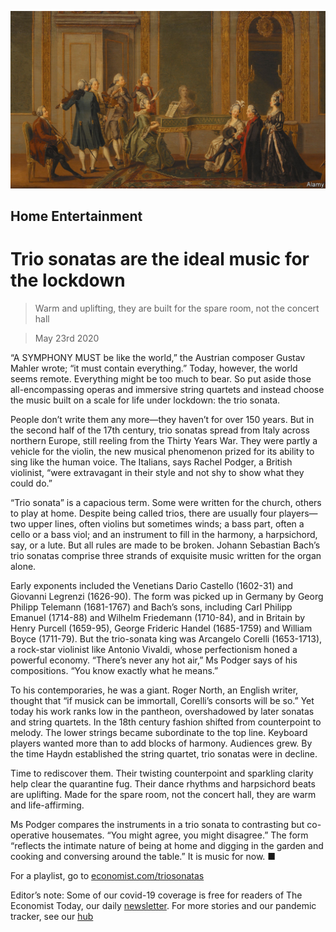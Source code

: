 ![](./images/20200523_BKP504.jpg)

## Home Entertainment

# Trio sonatas are the ideal music for the lockdown

> Warm and uplifting, they are built for the spare room, not the concert hall

> May 23rd 2020

“A  SYMPHONY MUST be like the world,” the Austrian composer Gustav Mahler wrote; “it must contain everything.” Today, however, the world seems remote. Everything might be too much to bear. So put aside those all-encompassing operas and immersive string quartets and instead choose the music built on a scale for life under lockdown: the trio sonata.

People don’t write them any more—they haven’t for over 150 years. But in the second half of the 17th century, trio sonatas spread from Italy across northern Europe, still reeling from the Thirty Years War. They were partly a vehicle for the violin, the new musical phenomenon prized for its ability to sing like the human voice. The Italians, says Rachel Podger, a British violinist, “were extravagant in their style and not shy to show what they could do.”

“Trio sonata” is a capacious term. Some were written for the church, others to play at home. Despite being called trios, there are usually four players—two upper lines, often violins but sometimes winds; a bass part, often a cello or a bass viol; and an instrument to fill in the harmony, a harpsichord, say, or a lute. But all rules are made to be broken. Johann Sebastian Bach’s trio sonatas comprise three strands of exquisite music written for the organ alone.

Early exponents included the Venetians Dario Castello (1602-31) and Giovanni Legrenzi (1626-90). The form was picked up in Germany by Georg Philipp Telemann (1681-1767) and Bach’s sons, including Carl Philipp Emanuel (1714-88) and Wilhelm Friedemann (1710-84), and in Britain by Henry Purcell (1659-95), George Frideric Handel (1685-1759) and William Boyce (1711-79). But the trio-sonata king was Arcangelo Corelli (1653-1713), a rock-star violinist like Antonio Vivaldi, whose perfectionism honed a powerful economy. “There’s never any hot air,” Ms Podger says of his compositions. “You know exactly what he means.”

To his contemporaries, he was a giant. Roger North, an English writer, thought that “if musick can be immortall, Corelli’s consorts will be so.” Yet today his work ranks low in the pantheon, overshadowed by later sonatas and string quartets. In the 18th century fashion shifted from counterpoint to melody. The lower strings became subordinate to the top line. Keyboard players wanted more than to add blocks of harmony. Audiences grew. By the time Haydn established the string quartet, trio sonatas were in decline.

Time to rediscover them. Their twisting counterpoint and sparkling clarity help clear the quarantine fug. Their dance rhythms and harpsichord beats are uplifting. Made for the spare room, not the concert hall, they are warm and life-affirming.

Ms Podger compares the instruments in a trio sonata to contrasting but co-operative housemates. “You might agree, you might disagree.” The form “reflects the intimate nature of being at home and digging in the garden and cooking and conversing around the table.” It is music for now. ■

For a playlist, go to [economist.com/triosonatas](https://www.economist.com/https://economist.com/triosonatas)

Editor’s note: Some of our covid-19 coverage is free for readers of The Economist Today, our daily [newsletter](https://www.economist.com/https://my.economist.com/user#newsletter). For more stories and our pandemic tracker, see our [hub](https://www.economist.com//news/2020/03/11/the-economists-coverage-of-the-coronavirus)